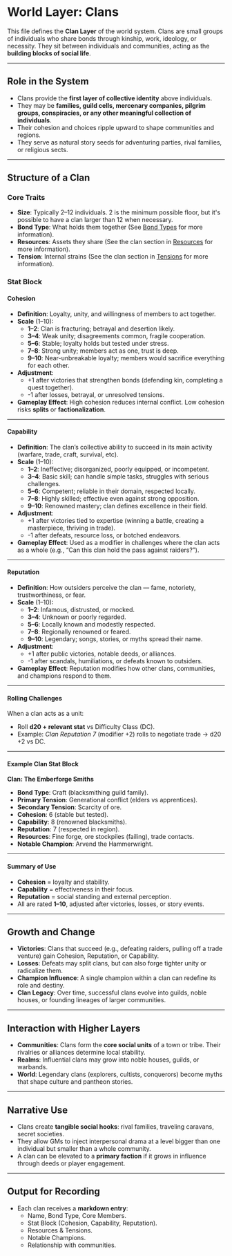 # World Layer: Clans

This file defines the **Clan Layer** of the world system. Clans are small groups of individuals who share bonds through kinship, work, ideology, or necessity. They sit between individuals and communities, acting as the **building blocks of social life**.

---

## Role in the System
- Clans provide the **first layer of collective identity** above individuals.  
- They may be **families, guild cells, mercenary companies, pilgrim groups, conspiracies, or any other meaningful collection of individuals**.  
- Their cohesion and choices ripple upward to shape communities and regions.  
- They serve as natural story seeds for adventuring parties, rival families, or religious sects.  

---

## Structure of a Clan

### Core Traits
- **Size**: Typically 2–12 individuals. 2 is the minimum possible floor, but it's possible to have a clan larger than 12 when necessary. 
- **Bond Type**: What holds them together (See [Bond Types](bond-types.md) for more information).  
- **Resources**: Assets they share (See the clan section in [Resources](/World%20Layers/resources.md) for more information).  
- **Tension**: Internal strains (See the clan section in [Tensions](/World%20Layers/tensions.md) for more information).  

### Stat Block
#### Cohesion
- **Definition**: Loyalty, unity, and willingness of members to act together.  
- **Scale** (1–10):  
  - **1–2**: Clan is fracturing; betrayal and desertion likely.  
  - **3–4**: Weak unity; disagreements common, fragile cooperation.  
  - **5–6**: Stable; loyalty holds but tested under stress.  
  - **7–8**: Strong unity; members act as one, trust is deep.  
  - **9–10**: Near-unbreakable loyalty; members would sacrifice everything for each other.  
- **Adjustment**:  
  - +1 after victories that strengthen bonds (defending kin, completing a quest together).  
  - -1 after losses, betrayal, or unresolved tensions.  
- **Gameplay Effect**: High cohesion reduces internal conflict. Low cohesion risks **splits** or **factionalization**.  

---

#### Capability
- **Definition**: The clan’s collective ability to succeed in its main activity (warfare, trade, craft, survival, etc).  
- **Scale** (1–10):  
  - **1–2**: Ineffective; disorganized, poorly equipped, or incompetent.  
  - **3–4**: Basic skill; can handle simple tasks, struggles with serious challenges.  
  - **5–6**: Competent; reliable in their domain, respected locally.  
  - **7–8**: Highly skilled; effective even against strong opposition.  
  - **9–10**: Renowned mastery; clan defines excellence in their field.  
- **Adjustment**:  
  - +1 after victories tied to expertise (winning a battle, creating a masterpiece, thriving in trade).  
  - -1 after defeats, resource loss, or botched endeavors.  
- **Gameplay Effect**: Used as a modifier in challenges where the clan acts as a whole (e.g., “Can this clan hold the pass against raiders?”).  

---

#### Reputation
- **Definition**: How outsiders perceive the clan — fame, notoriety, trustworthiness, or fear.  
- **Scale** (1–10):  
  - **1–2**: Infamous, distrusted, or mocked.  
  - **3–4**: Unknown or poorly regarded.  
  - **5–6**: Locally known and modestly respected.  
  - **7–8**: Regionally renowned or feared.  
  - **9–10**: Legendary; songs, stories, or myths spread their name.  
- **Adjustment**:  
  - +1 after public victories, notable deeds, or alliances.  
  - -1 after scandals, humiliations, or defeats known to outsiders.  
- **Gameplay Effect**: Reputation modifies how other clans, communities, and champions respond to them.  

---

#### Rolling Challenges
When a clan acts as a unit:  
- Roll **d20 + relevant stat** vs Difficulty Class (DC).  
- Example: *Clan Reputation 7* (modifier +2) rolls to negotiate trade → d20 +2 vs DC.  

---

#### Example Clan Stat Block

**Clan: The Emberforge Smiths**  
- **Bond Type**: Craft (blacksmithing guild family).  
- **Primary Tension**: Generational conflict (elders vs apprentices).  
- **Secondary Tension**: Scarcity of ore.  
- **Cohesion**: 6 (stable but tested).  
- **Capability**: 8 (renowned blacksmiths).  
- **Reputation**: 7 (respected in region).  
- **Resources**: Fine forge, ore stockpiles (failing), trade contacts.  
- **Notable Champion**: Arvend the Hammerwright.  

---

#### Summary of Use
- **Cohesion** = loyalty and stability.  
- **Capability** = effectiveness in their focus.  
- **Reputation** = social standing and external perception.  
- All are rated **1–10**, adjusted after victories, losses, or story events.   

---

## Growth and Change
- **Victories**: Clans that succeed (e.g., defeating raiders, pulling off a trade venture) gain Cohesion, Reputation, or Capability.  
- **Losses**: Defeats may split clans, but can also forge tighter unity or radicalize them.  
- **Champion Influence**: A single champion within a clan can redefine its role and destiny.  
- **Clan Legacy**: Over time, successful clans evolve into guilds, noble houses, or founding lineages of larger communities.  

---

## Interaction with Higher Layers
- **Communities**: Clans form the **core social units** of a town or tribe. Their rivalries or alliances determine local stability.  
- **Realms**: Influential clans may grow into noble houses, guilds, or warbands.  
- **World**: Legendary clans (explorers, cultists, conquerors) become myths that shape culture and pantheon stories.  

---

## Narrative Use
- Clans create **tangible social hooks**: rival families, traveling caravans, secret societies.  
- They allow GMs to inject interpersonal drama at a level bigger than one individual but smaller than a whole community.  
- A clan can be elevated to a **primary faction** if it grows in influence through deeds or player engagement.  

---

## Output for Recording
- Each clan receives a **markdown entry**:  
  - Name, Bond Type, Core Members.  
  - Stat Block (Cohesion, Capability, Reputation).  
  - Resources & Tensions.  
  - Notable Champions.  
  - Relationship with communities.  
